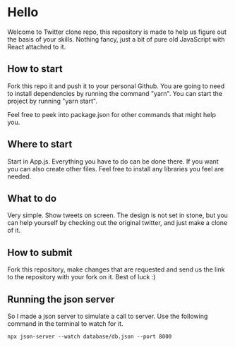 # Hello

Welcome to Twitter clone repo, this repository is made to help us figure out the basis of your skills. Nothing fancy, just a bit of pure old JavaScript with React attached to it.

## How to start

Fork this repo it and push it to your personal Github.
You are going to need to install dependencies by running the command "yarn".
You can start the project by running "yarn start".

Feel free to peek into package.json for other commands that might help you.

## Where to start

Start in App.js.
Everything you have to do can be done there.
If you want you can also create other files. 
Feel free to install any libraries you feel are needed.

## What to do

Very simple. Show tweets on screen. 
The design is not set in stone, but you can help yourself by checking out the original twitter, and just make a clone of it. 

## How to submit

Fork this repository, make changes that are requested and send us the link to the repository with your fork on it.
Best of luck :)

## Running the json server

So I made a json server to simulate a call to server. Use the following command in the terminal to watch for it.

```
npx json-server --watch database/db.json --port 8000
```
